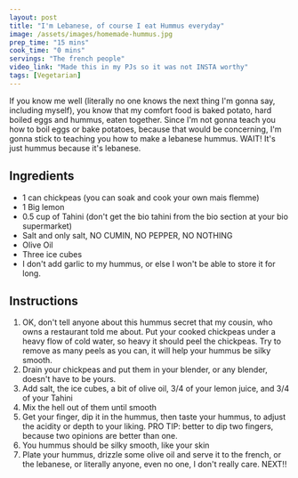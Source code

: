 ```yaml
---
layout: post
title: "I'm Lebanese, of course I eat Hummus everyday"
image: /assets/images/homemade-hummus.jpg
prep_time: "15 mins"
cook_time: "0 mins"
servings: "The french people"
video_link: "Made this in my PJs so it was not INSTA worthy"
tags: [Vegetarian] 
---
```


If you know me well (literally no one knows the next thing I'm gonna say, including myself), you know that my comfort food is baked potato, hard boiled eggs and hummus, eaten together. Since I'm not gonna teach you how to boil eggs or bake potatoes, because that would be concerning, I'm gonna stick to teaching you how to make a lebanese hummus. WAIT! It's just hummus because it's lebanese. 

## Ingredients

* 1 can chickpeas (you can soak and cook your own mais flemme)
* 1 Big lemon
* 0.5 cup of Tahini (don't get the bio tahini from the bio section at your bio supermarket)
* Salt and only salt, NO CUMIN, NO PEPPER, NO NOTHING
* Olive Oil
* Three ice cubes
* I don't add garlic to my hummus, or else I won't be able to store it for long. 


## Instructions

1. OK, don't tell anyone about this hummus secret that my cousin, who owns a restaurant told me about. Put your cooked chickpeas under a heavy flow of cold water, so heavy it should peel the chickpeas. Try to remove as many peels as you can, it will help your hummus be silky smooth. 
2. Drain your chickpeas and put them in your blender, or any blender, doesn't have to be yours.
3. Add salt, the ice cubes, a bit of olive oil, 3/4 of your lemon juice, and 3/4 of your Tahini
4. Mix the hell out of them until smooth
5. Get your finger, dip it in the hummus, then taste your hummus, to adjust the acidity or depth to your liking. PRO TIP: better to dip two fingers, because two opinions are better than one.
6. You hummus should be silky smooth, like your skin
7. Plate your hummus, drizzle some olive oil and serve it to the french, or the lebanese, or literally anyone, even no one, I don't really care. NEXT!!




